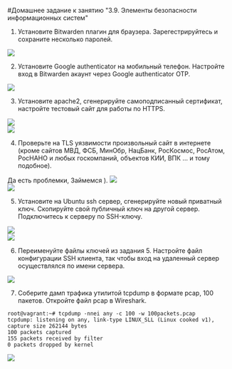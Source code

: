 #Домашнее задание к занятию "3.9. Элементы безопасности информационных систем"

1. Установите Bitwarden плагин для браузера. Зарегестрируйтесь и сохраните несколько паролей.

![](img/pic1.png)

2. Установите Google authenticator на мобильный телефон. Настройте вход в Bitwarden акаунт через Google authenticator OTP.

![](img/pic2.png)

3. Установите apache2, сгенерируйте самоподписанный сертификат, настройте тестовый сайт для работы по HTTPS.

![](img/pic3_1.png)  
![](img/pic3_2.png)

4. Проверьте на TLS уязвимости произвольный сайт в интернете (кроме сайтов МВД, ФСБ, МинОбр, НацБанк, РосКосмос, РосАтом, РосНАНО и любых госкомпаний, объектов КИИ, ВПК ... и тому подобное).

Да есть проблемки, Займемся ).
![](img/pic4_1.png)  
![](img/pic4_2.png)

5. Установите на Ubuntu ssh сервер, сгенерируйте новый приватный ключ. Скопируйте свой публичный ключ на другой сервер. Подключитесь к серверу по SSH-ключу.

![](img/pic5_1.png)  
![](img/pic5_2.png)

6. Переименуйте файлы ключей из задания 5. Настройте файл конфигурации SSH клиента, так чтобы вход на удаленный сервер осуществлялся по имени сервера.

![](img/pic6.png)

7. Соберите дамп трафика утилитой tcpdump в формате pcap, 100 пакетов. Откройте файл pcap в Wireshark.  

```angular2html
root@vagrant:~# tcpdump -nnei any -c 100 -w 100packets.pcap
tcpdump: listening on any, link-type LINUX_SLL (Linux cooked v1), capture size 262144 bytes
100 packets captured
155 packets received by filter
0 packets dropped by kernel
```
![](img/pic7.png)

